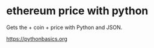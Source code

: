 # ethereum price with python 

Gets the  + coin +  price with Python and JSON.

https://pythonbasics.org
